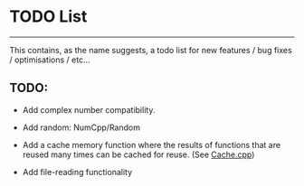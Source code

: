 # TODO List
---

This contains, as the name suggests, a todo list for new features / bug fixes / optimisations / etc...

## TODO:
- Add complex number compatibility.

- Add random: NumCpp/Random

- Add a cache memory function where the results of functions that are reused many times can be cached for reuse. (See [Cache.cpp](Cache.cpp))

- Add file-reading functionality
